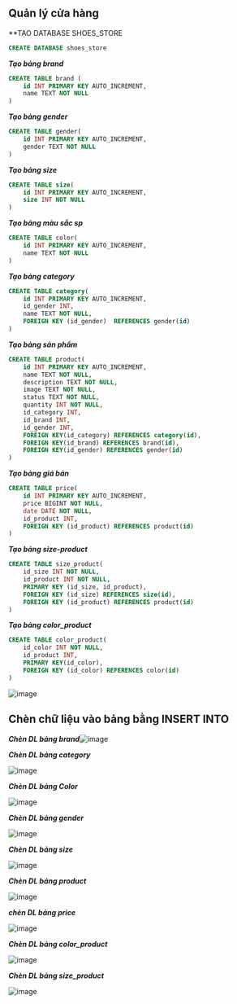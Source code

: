 ## Quản lý cửa hàng

\*\*TẠO DATABASE SHOES_STORE

```sql
CREATE DATABASE shoes_store
```

**_Tạo bảng brand_**

```sql
CREATE TABLE brand (
	id INT PRIMARY KEY AUTO_INCREMENT,
    name TEXT NOT NULL
)
```

**_Tạo bảng gender_**

```sql
CREATE TABLE gender(
	id INT PRIMARY KEY AUTO_INCREMENT,
    gender TEXT NOT NULL
)
```

**_Tạo bảng size_**

```sql
CREATE TABLE size(
	id INT PRIMARY KEY AUTO_INCREMENT,
    size INT NOT NULL
)
```

**_Tạo bảng màu sắc sp_**

```sql
CREATE TABLE color(
	id INT PRIMARY KEY AUTO_INCREMENT,
    name TEXT NOT NULL
)
```

**_Tạo bảng category_**

```sql
CREATE TABLE category(
	id INT PRIMARY KEY AUTO_INCREMENT,
    id_gender INT,
    name TEXT NOT NULL,
    FOREIGN KEY (id_gender)  REFERENCES gender(id)
)
```

**_Tạo bảng sản phẩm_**

```sql
CREATE TABLE product(
	id INT PRIMARY KEY AUTO_INCREMENT,
    name TEXT NOT NULL,
    description TEXT NOT NULL,
    image TEXT NOT NULL,
    status TEXT NOT NULL,
    quantity INT NOT NULL,
    id_category INT,
    id_brand INT,
    id_gender INT,
    FOREIGN KEY(id_category) REFERENCES category(id),
    FOREIGN KEY(id_brand) REFERENCES brand(id),
    FOREIGN KEY(id_gender) REFERENCES gender(id)
)
```

**_Tạo bảng giá bán_**

```sql
CREATE TABLE price(
	id INT PRIMARY KEY AUTO_INCREMENT,
    price BIGINT NOT NULL,
    date DATE NOT NULL,
    id_product INT,
    FOREIGN KEY (id_product) REFERENCES product(id)
)
```

**_Tạo bảng size-product_**

```sql
CREATE TABLE size_product(
	id_size INT NOT NULL,
  	id_product INT NOT NULL,
    PRIMARY KEY (id_size, id_product),
    FOREIGN KEY (id_size) REFERENCES size(id),
    FOREIGN KEY (id_product) REFERENCES product(id)
)
```

**_Tạo bảng color_product_**

```sql
CREATE TABLE color_product(
	id_color INT NOT NULL,
    id_product INT,
    PRIMARY KEY(id_color),
    FOREIGN KEY (id_color) REFERENCES color(id)
)
```

![image](https://user-images.githubusercontent.com/95128548/154717561-c46e3f58-180e-49ca-9cca-c369b2e9ce1b.png)

## Chèn chữ liệu vào bảng bằng INSERT INTO

**_Chèn DL bảng brand_**![image](https://user-images.githubusercontent.com/95128548/154711891-e49afca9-a894-4dff-bedd-9246c3c93253.png)

**_Chèn DL bảng category_**

![image](https://user-images.githubusercontent.com/95128548/154712234-8202bc6b-8f58-4c92-b23d-6e7d111d9c3b.png)

**_Chèn DL bảng Color_**

![image](https://user-images.githubusercontent.com/95128548/154713397-7f2c8c63-8063-4b43-a814-c0c93c065f4e.png)

**_Chèn DL bảng gender_**

![image](https://user-images.githubusercontent.com/95128548/154712483-df8c8c67-2ee6-4d16-84d0-5153f0445fb0.png)

**_Chèn DL bảng size_**

![image](https://user-images.githubusercontent.com/95128548/154712562-ccc1a67b-6a41-41b8-9315-e80e3150941c.png)

**_Chèn DL bảng product_**

![image](https://user-images.githubusercontent.com/95128548/154712729-f5d69669-061e-49a0-98c1-1e5d11ca4958.png)

**_chèn DL bảng price_**

![image](https://user-images.githubusercontent.com/95128548/154712852-19e6ba66-e65d-4fed-ac9c-6f666945d4ac.png)

**_Chèn DL bảng color_product_**

![image](https://user-images.githubusercontent.com/95128548/154712946-76f41700-9d99-4359-8af5-254f7c20d02c.png)

**_Chèn DL bảng size_product_**

![image](https://user-images.githubusercontent.com/95128548/154713149-6d1feae7-f6ff-4434-93d3-127da6f052dd.png)
